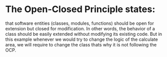 # The Open-Closed Principle states:

 that software entities (classes, modules, functions) should be open for extension but closed for modification. In other words, the behavior of a class should be easily extended without modifying its existing code. But in this example whenever we would try to change the logic of the calculate area, we will require to change the class thats why it is not following the OCP.
